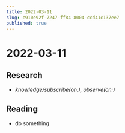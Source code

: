 ```yaml
---
title: 2022-03-11
slug: c910e92f-7247-ff84-8004-ccd41c137ee7
published: true
---
```


# 2022-03-11

## Research

* *knowledge/subscribe(on:), observe(on:)*

## Reading

* do something
